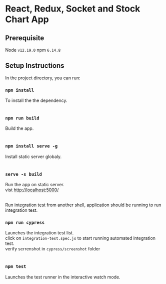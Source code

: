 # React, Redux, Socket and Stock Chart App

## Prerequisite

Node `v12.19.0`
npm `6.14.8`

## Setup Instructions

In the project directory, you can run:

### `npm install`

To install the the dependency.<br /><br />

### `npm run build`

Build the app.<br /><br />

### ```npm install serve -g```

Install static server globaly.<br /><br />

### ````serve -s build````

Run the app on static server.<br />
vist [http://localhost:5000/](http://localhost:5000/)<br /><br />

Run integration test from another shell, application should be running to run integration test.

### `npm run cypress`

Launches the integration test list.<br />
click on `integration-test.spec.js` to start running automated integration test.<br />
verify scrrenshot in `cypress/screenshot` folder <br /><br />

### `npm test`

Launches the test runner in the interactive watch mode.<br />
